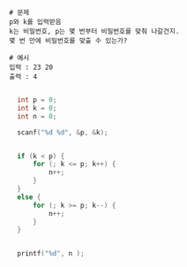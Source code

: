 	  # 문제
	  p와 k를 입력받음
	  k는 비밀번호, p는 몇 번부터 비밀번호를 맞춰 나갈건지.
	  몇 번 만에 비밀번호를 맞출 수 있는가?

	  # 예시
	  입력 : 23 20    
	  출력 : 4

```c

	int p = 0;
	int k = 0;
	int n = 0;

	scanf("%d %d", &p, &k);


	if (k < p) {
		for (; k <= p; k++) {
			n++;
		}
	}
	else {
		for (; k >= p; k--) {
			n++;
		}
	}


	printf("%d", n );



```
